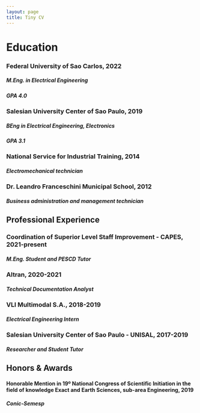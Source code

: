 ```yaml
---
layout: page
title: Tiny CV
---
```


# Education

### Federal University of Sao Carlos, 2022
##### M.Eng. in Electrical Engineering
##### GPA 4.0

### Salesian University Center of Sao Paulo, 2019
##### BEng in Electrical Engineering, Electronics
##### GPA 3.1

### National Service for Industrial Training, 2014
##### Electromechanical technician

### Dr. Leandro Franceschini Municipal School, 2012
##### Business administration and management technician



## <b>Professional Experience</b>

### Coordination of Superior Level Staff Improvement - CAPES, 2021-present
##### M.Eng. Student and PESCD Tutor

### Altran, 2020-2021
##### Technical Documentation Analyst

### VLI Multimodal S.A., 2018-2019
##### Electrical Engineering Intern

### Salesian University Center of Sao Paulo - UNISAL, 2017-2019
##### Researcher and Student Tutor


## Honors & Awards

#### Honorable Mention in 19º National Congress of Scientific Initiation in the field of knowledge Exact and Earth Sciences, sub-area Engineering, 2019
##### <b>Conic-Semesp</b>


